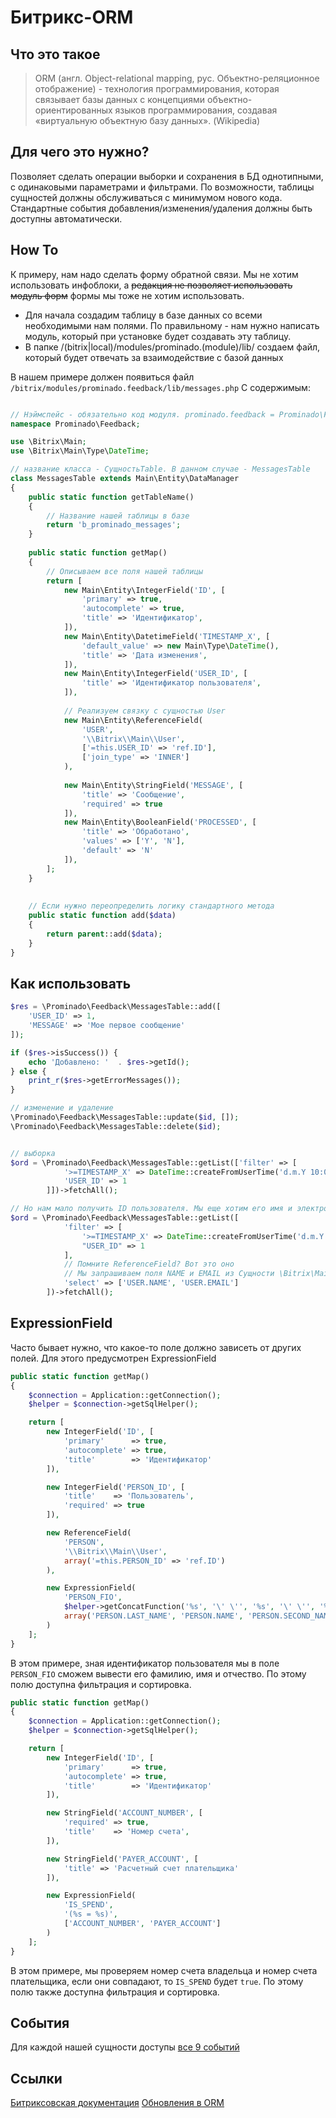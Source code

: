 # Битрикс-ORM

## Что это такое

>ORM (англ. Object-relational mapping, рус. Объектно-реляционное отображение) - технология программирования, которая связывает базы данных с концепциями объектно-ориентированных языков программирования, создавая «виртуальную объектную базу данных». (Wikipedia)

## Для чего это нужно?

Позволяет сделать операции выборки и сохранения в БД однотипными, с одинаковыми параметрами и фильтрами. По возможности, таблицы сущностей должны обслуживаться с минимумом нового кода. Стандартные события добавления/изменения/удаления должны быть доступны автоматически.

## How To

К примеру, нам надо сделать форму обратной связи. Мы не хотим использовать инфоблоки, а ~~редакция не позволяет использовать модуль форм~~ формы мы тоже не хотим использовать.
 
* Для начала создадим таблицу в базе данных со всеми необходимыми нам полями. По правильному - нам нужно написать модуль, который при установке будет создавать эту таблицу.
* В папке /(bitrix|local)/modules/prominado.(module)/lib/ создаем файл, который будет отвечать за взаимодействие с базой данных
 
В нашем примере должен появиться файл ```/bitrix/modules/prominado.feedback/lib/messages.php```
С содержимым:
 
```php

// Нэймспейс - обязательно код модуля. prominado.feedback = Prominado\Feedback
namespace Prominado\Feedback;

use \Bitrix\Main;
use \Bitrix\Main\Type\DateTime;

// название класса - СущностьTable. В данном случае - MessagesTable
class MessagesTable extends Main\Entity\DataManager
{
	public static function getTableName()
	{
	    // Название нашей таблицы в базе
		return 'b_prominado_messages';
	}
	
	public static function getMap()
	{
	    // Описываем все поля нашей таблицы   
		return [
            new Main\Entity\IntegerField('ID', [
                'primary' => true,
                'autocomplete' => true,
                'title' => 'Идентификатор',
            ]),
            new Main\Entity\DatetimeField('TIMESTAMP_X', [
                'default_value' => new Main\Type\DateTime(),
                'title' => 'Дата изменения',
            ]),
            new Main\Entity\IntegerField('USER_ID', [
                'title' => 'Идентификатор пользователя',
            ]),
            
            // Реализуем связку с сущностью User
            new Main\Entity\ReferenceField(
                'USER',
                '\\Bitrix\\Main\\User',
                ['=this.USER_ID' => 'ref.ID'],
                ['join_type' => 'INNER']
            ),
            
            new Main\Entity\StringField('MESSAGE', [
                'title' => 'Сообщение',
                'required' => true
            ]),
            new Main\Entity\BooleanField('PROCESSED', [
                'title' => 'Обработано',
                'values' => ['Y', 'N'],
                'default' => 'N'
            ]),
        ];
	}
	
	
	// Если нужно переопределить логику стандартного метода
	public static function add($data)
    {        
        return parent::add($data);
    }
}
```

## Как использовать

```php
$res = \Prominado\Feedback\MessagesTable::add([
    'USER_ID' => 1,
    'MESSAGE' => 'Мое первое сообщение'
]);

if ($res->isSuccess()) {
    echo 'Добавлено: '  . $res->getId();
} else {
    print_r($res->getErrorMessages());
}

// изменение и удаление
\Prominado\Feedback\MessagesTable::update($id, []);
\Prominado\Feedback\MessagesTable::delete($id);


// выборка
$ord = \Prominado\Feedback\MessagesTable::getList(['filter' => [
            '>=TIMESTAMP_X' => DateTime::createFromUserTime('d.m.Y 10:00:00'),
            'USER_ID' => 1
        ]])->fetchAll();

// Но нам мало получить ID пользователя. Мы еще хотим его имя и электронную почту
$ord = \Prominado\Feedback\MessagesTable::getList([
            'filter' => [
                '>=TIMESTAMP_X' => DateTime::createFromUserTime('d.m.Y 10:00:00'),
                "USER_ID" => 1
            ],
            // Помните ReferenceField? Вот это оно
            // Мы запрашиваем поля NAME и EMAIL из Сущности \Bitrix\Main\User у которой ID равен нашему USER_ID
            'select' => ['USER.NAME', 'USER.EMAIL']
        ])->fetchAll();
```

## ExpressionField
Часто бывает нужно, что какое-то поле должно зависеть от других полей. Для этого предусмотрен ExpressionField

```php
public static function getMap()
{
    $connection = Application::getConnection();
    $helper = $connection->getSqlHelper();

    return [
        new IntegerField('ID', [
            'primary'      => true,
            'autocomplete' => true,
            'title'        => 'Идентификатор'
        ]),

        new IntegerField('PERSON_ID', [
            'title'    => 'Пользователь',
            'required' => true
        ]),

        new ReferenceField(
            'PERSON',
            '\\Bitrix\\Main\\User',
            array('=this.PERSON_ID' => 'ref.ID')
        ),

        new ExpressionField(
            'PERSON_FIO',
            $helper->getConcatFunction('%s', '\' \'', '%s', '\' \'', '%s'),
            array('PERSON.LAST_NAME', 'PERSON.NAME', 'PERSON.SECOND_NAME')
        )
    ];
}
```

В этом примере, зная идентификатор пользователя мы в поле ``PERSON_FIO`` сможем вывести его фамилию, имя и отчество.
По этому полю доступна фильтрация и сортировка.

```php
public static function getMap()
{
    $connection = Application::getConnection();
    $helper = $connection->getSqlHelper();

    return [
        new IntegerField('ID', [
            'primary'      => true,
            'autocomplete' => true,
            'title'        => 'Идентификатор'
        ]),

        new StringField('ACCOUNT_NUMBER', [
            'required' => true,
            'title'    => 'Номер счета',
        ]),

        new StringField('PAYER_ACCOUNT', [
            'title' => 'Расчетный счет плательщика'
        ]),

        new ExpressionField(
            'IS_SPEND', 
            '(%s = %s)', 
            ['ACCOUNT_NUMBER', 'PAYER_ACCOUNT']
        )
    ];
}
```
В этом примере, мы проверяем номер счета владельца и номер счета плательщика, если они совпадают, то ``IS_SPEND`` будет ``true``.
По этому полю также доступна фильтрация и сортировка.

## События
Для каждой нашей сущности доступы [все 9 событий](D7-Events.md)

## Ссылки
[Битриксовская документация](https://dev.1c-bitrix.ru/learning/course/?COURSE_ID=43&CHAPTER_ID=05748)
[Обновления в ORM](https://dev.1c-bitrix.ru/community/blogs/orm/orm-updates.php)